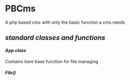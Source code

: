 # PBCms
A php based cms with only the basic function a cms needs

## _standard classes and functions_

#### _App class_
Contains bare base function for file managing

###### __File()__
